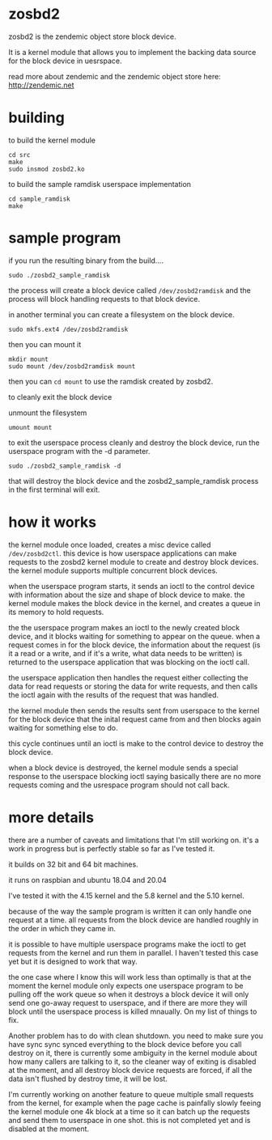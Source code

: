 # zosbd2


zosbd2 is the zendemic object store block device.

It is a kernel module that allows you to implement the backing data source for the block device in uesrspace.

read more about zendemic and the zendemic object store here: http://zendemic.net


# building

to build the kernel module

```
cd src
make
sudo insmod zosbd2.ko
```

to build the sample ramdisk userspace implementation

```
cd sample_ramdisk
make
```


# sample program

if you run the resulting binary from the build....

```
sudo ./zosbd2_sample_ramdisk
```
the process will create a block device called `/dev/zosbd2ramdisk`  and the process will block handling requests to that block device.

in another terminal you can create a filesystem on the block device.

```
sudo mkfs.ext4 /dev/zosbd2ramdisk
```
then you can mount it

```
mkdir mount
sudo mount /dev/zosbd2ramdisk mount
```

then you can `cd mount` to use the ramdisk created by zosbd2.

to cleanly exit the block device

unmount the filesystem
```
umount mount
```

to exit the userspace process cleanly and destroy the block device, run the userspace program with the -d parameter.

```
sudo ./zosbd2_sample_ramdisk -d
```

that will destroy the block device and the zosbd2_sample_ramdisk process in the first terminal will exit.



# how it works

the kernel module once loaded, creates a misc device called `/dev/zosbd2ctl`.
this device is how userspace applications can make requests to the zosbd2 kernel module to create and destroy block devices. the kernel module supports multiple concurrent block devices.

when the userspace program starts, it sends an ioctl to the control device with information about the size and shape of block device to make.
the kernel module makes the block device in the kernel, and creates a queue in its memory to hold requests.

the the userspace program makes an ioctl to the newly created block device, and it blocks waiting for something to appear on the queue.
when a request comes in for the block device, the information about the request (is it a read or a write, and if it's a write, what data needs to be written) is returned to the userspace application that was blocking on the ioctl call.

the userspace application then handles the request either collecting the data for read requests or storing the data for write requests, and then calls the ioctl again with the results of the request that was handled.

the kernel module then sends the results sent from userspace to the kernel for the block device that the inital request came from and then blocks again waiting for something else to do.

this cycle continues until an ioctl is make to the control device to destroy the block device.

when a block device is destroyed, the kernel module sends a special response to the userspace blocking ioctl saying basically there are no more requests coming and the usrespace program should not call back.


# more details

there are a number of caveats and limitations that I'm still working on. it's a work in progress but is perfectly stable so far as I've tested it.

it builds on 32 bit and 64 bit machines.

it runs on raspbian and ubuntu 18.04 and 20.04

I've tested it with the 4.15 kernel and the 5.8 kernel and the 5.10 kernel.

because of the way the sample program is written it can only handle one request at a time.
all requests from the block device are handled roughly in the order in which they came in.

it is possible to have multiple userspace programs make the ioctl to get requests from the kernel and run them in parallel. I haven't tested this case yet but it is designed to work that way.

the one case where I know this will work less than optimally is that at the moment the kernel module only expects one userspace program to be pulling off the work queue so when it destroys a block device it will only send one go-away request to userspace, and if there are more they will block until the userspace process is killed mnaually. On my list of things to fix.

Another problem has to do with clean shutdown.
you need to make sure you have sync sync synced everything to the block device before you call destroy on it, there is currently some ambiguity in the kernel module about how many callers are talking to it, so the cleaner way of exiting is disabled at the moment, and all destroy block device requests are forced, if all the data isn't flushed by destroy time, it will be lost.

I'm currently working on another feature to queue multiple small requests from the kernel, for example when the page cache is painfally slowly feeing the kernel module one 4k block at a time so it can batch up the requests and send them to userspace in one shot. this is not completed yet and is disabled at the moment.





